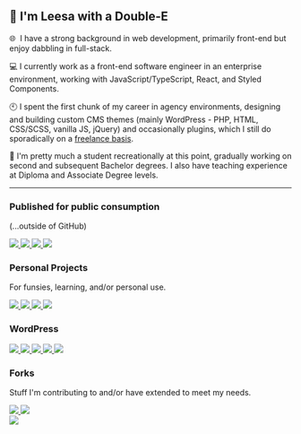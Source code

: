 ## 👋 I'm Leesa with a Double-E



🌐 &nbsp;I have a strong background in web development, primarily front-end but enjoy dabbling in full-stack.

:computer: I currently work as a front-end software engineer in an enterprise environment, working with
JavaScript/TypeScript, React, and Styled Components.

:clock10: I spent the first chunk of my career in agency environments, designing and building custom CMS themes (mainly
WordPress - PHP, HTML, CSS/SCSS, vanilla JS, jQuery) and occasionally plugins, which I still do sporadically on
a [freelance basis](https://www.doubleedesign.com.au).

:notebook: I'm pretty much a student recreationally at this point, gradually working on second and subsequent Bachelor degrees. I also have teaching experience at Diploma and Associate Degree levels.

---

### Published for public consumption
(...outside of GitHub)

<div>
    <a href="https://www.github.com/doubleedesign/animate-into-view">
      <img src="https://github-readme-stats-doubleedesign.vercel.app/api/pin/?username=doubleedesign&repo=animate-into-view" />
    </a>
    <a href="https://www.github.com/doubleedesign/styled-media-queries">
      <img src="https://github-readme-stats-doubleedesign.vercel.app/api/pin/?username=doubleedesign&repo=styled-media-queries" />
    </a>
    <a href="https://www.github.com/doubleedesign/type-checker">
      <img src="https://github-readme-stats-doubleedesign.vercel.app/api/pin/?username=doubleedesign&repo=type-checker" />
    </a>
    <a href="https://www.github.com/doubleedesign/friends-ipsum">
      <img src="https://github-readme-stats-doubleedesign.vercel.app/api/pin/?username=doubleedesign&repo=friends-ipsum" />
    </a>
</div>

### Personal Projects

For funsies, learning, and/or personal use.
<div>
<a href="https://github.com/doubleedesign/music-stats">
  <img src="https://github-readme-stats-doubleedesign.vercel.app/api/pin/?username=doubleedesign&repo=music-stats" />
</a>
<a href="https://github.com/doubleedesign/deakin-ontrack-reloaded">
  <img src="https://github-readme-stats-doubleedesign.vercel.app/api/pin/?username=doubleedesign&repo=deakin-ontrack-reloaded" />
</a>
<a href="https://github.com/doubleedesign/life-screen">
  <img src="https://github-readme-stats-doubleedesign.vercel.app/api/pin/?username=doubleedesign&repo=life-screen" />
</a> 
<a href="https://github.com/doubleedesign/yet-another-doublee-portfolio">
  <img src="https://github-readme-stats-doubleedesign.vercel.app/api/pin/?username=doubleedesign&repo=yet-another-doublee-portfolio" />
</a> 
</div>

### WordPress

<div>
<a href="https://github.com/doubleedesign/doublee-dev-starter-kit">
  <img src="https://github-readme-stats-doubleedesign.vercel.app/api/pin/?username=doubleedesign&repo=doublee-dev-starter-kit" />
</a>
<a href="https://github.com/doubleedesign/doublee-plugin-framework">
  <img src="https://github-readme-stats-doubleedesign.vercel.app/api/pin/?username=doubleedesign&repo=doublee-plugin-framework" />
</a>
<a href="https://github.com/doubleedesign/Doublee-Maps">
  <img src="https://github-readme-stats-doubleedesign.vercel.app/api/pin/?username=doubleedesign&repo=Doublee-Maps" />
</a>
<a href="https://github.com/doubleedesign/Doublee-Events">
  <img src="https://github-readme-stats-doubleedesign.vercel.app/api/pin/?username=doubleedesign&repo=Doublee-Events" />
</a>
<a href="https://github.com/doubleedesign/Doublee-Breadcrumbs">
  <img src="https://github-readme-stats-doubleedesign.vercel.app/api/pin/?username=doubleedesign&repo=Doublee-Breadcrumbs" />
</a>
</div>

### Forks

Stuff I'm contributing to and/or have extended to meet my needs.
<div>
<a href="https://github.com/doubleedesign/generate-react-cli">
  <img src="https://github-readme-stats-doubleedesign.vercel.app/api/pin/?username=doubleedesign&repo=generate-react-cli" />
</a>
  <a href="https://github.com/doubleedesign/Hover.scss">
  <img src="https://github-readme-stats-doubleedesign.vercel.app/api/pin/?username=doubleedesign&repo=Hover.scss" />
</a>
</div>
<div>
  <a href="https://github.com/doubleedesign/random-simple">
      <img src="https://github-readme-stats-doubleedesign.vercel.app/api/pin/?username=doubleedesign&repo=random-simple" />
    </a>
</div>
